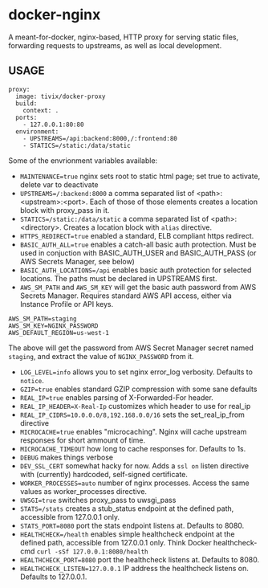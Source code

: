 docker-nginx
============

A meant-for-docker, nginx-based, HTTP proxy for serving static files, forwarding requests to upstreams, as well as local development.

USAGE
-----
```
proxy:
  image: tivix/docker-proxy
  build:
    context: .
  ports:
    - 127.0.0.1:80:80
  environment:
    - UPSTREAMS=/api:backend:8000,/:frontend:80
    - STATICS=/static:/data/static
```

Some of the envrionment variables available:
- `MAINTENANCE=true` nginx sets root to static html page; set true to activate, delete var to deactivate
- `UPSTREAMS=/:backend:8000` a comma separated list of \<path\>:\<upstream\>:\<port\>.  Each of those of those elements creates a location block with proxy_pass in it.
- `STATICS=/static:/data/static` a comma separated list of \<path\>:\<directory\>. Creates a location block with `alias` directive.
- `HTTPS_REDIRECT=true` enabled a standard, ELB compliant https redirect.
- `BASIC_AUTH_ALL=true` enables a catch-all basic auth protection. Must be used in conjuction with BASIC_AUTH_USER and BASIC_AUTH_PASS (or AWS Secrets Manager, see below)
- `BASIC_AUTH_LOCATIONS=/api` enables basic auth protection for selected locations. The paths must be declared in UPSTREAMS first.
- `AWS_SM_PATH` and `AWS_SM_KEY` will get the basic auth password from AWS Secrets Manager. Requires standard AWS API access, either via Instance Profile or API keys.
```
AWS_SM_PATH=staging
AWS_SM_KEY=NGINX_PASSWORD
AWS_DEFAULT_REGION=us-west-1
```
The above will get the password from AWS Secret Manager secret named `staging`, and extract the value of `NGINX_PASSWORD` from it.
- `LOG_LEVEL=info` allows you to set nginx error_log verbosity. Defaults to `notice`.
- `GZIP=true` enables standard GZIP compression with some sane defaults
- `REAL_IP=true` enables parsing of X-Forwarded-For header.
- `REAL_IP_HEADER=X-Real-Ip` customizes which header to use for real_ip
- `REAL_IP_CIDRS=10.0.0.0/8,192.168.0.0/16` sets the set_real_ip_from directive
- `MICROCACHE=true` enables "microcaching". Nginx will cache upstream responses for short ammount of time.
- `MICROCACHE_TIMEOUT` how long to cache responses for. Defaults to 1s.
- `DEBUG` makes things verbose
- `DEV_SSL_CERT` somewhat hacky for now. Adds a `ssl on` listen directive with (currently) hardcoded, self-signed certificate.
- `WORKER_PROCESSES=auto` number of nginx processes. Access the same values as worker_processes directive.
- `UWSGI=true` switches proxy_pass to uwsgi_pass
- `STATS=/stats` creates a stub_status endpoint at the defined path, accessible from 127.0.0.1 only.
- `STATS_PORT=8080` port the stats endpoint listens at. Defaults to 8080.
- `HEALTHCHECK=/health` enables simple healthcheck endpoint at the defined path, accessible from 127.0.0.1 only. Think Docker healthcheck-cmd `curl -sSf 127.0.0.1:8080/health`
- `HEALTHCHECK_PORT=8080` port the healthcheck listens at. Defaults to 8080.
- `HEALTHCHECK_LISTEN=127.0.0.1` IP address the healthcheck listens on. Defaults to 127.0.0.1.
